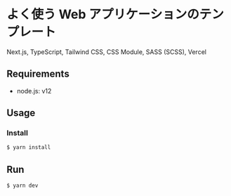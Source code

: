 # よく使う Web アプリケーションのテンプレート

Next.js, TypeScript, Tailwind CSS, CSS Module, SASS (SCSS), Vercel

## Requirements

- node.js: v12

## Usage

### Install

```bash
$ yarn install
```

## Run

```bash
$ yarn dev
```
